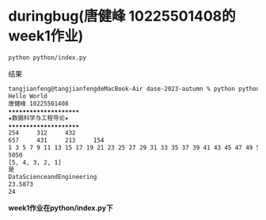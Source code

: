 <!--
 * @Description: 
 * @Author: 唐健峰
 * @Date: 2023-09-12 17:32:27
 * @LastEditors: ${author}
 * @LastEditTime: 2023-09-19 18:04:53
-->
# duringbug(唐健峰 10225501408的week1作业)
```bash
python python/index.py
```
结果
```bash
tangjianfeng@tangjianfengdeMacBook-Air dase-2023-autumn % python python/index.py
Hello World
唐健峰 10225501408
★★★★★★★★★★★★★★★★★★★★
★数据科学与工程导论★
★★★★★★★★★★★★★★★★★★★★
254     312     432
657     431     213     154
1 3 5 7 9 11 13 15 17 19 21 23 25 27 29 31 33 35 37 39 41 43 45 47 49 51 53 55 57 59 61 63 65 67 69 71 73 75 77 79 81 83 85 87 89 91 93 95 97 99 
5050
[5, 4, 3, 2, 1]
是
DataScienceandEngineering
23.5873
24
```
<strong>
week1作业在python/index.py下
</strong>

